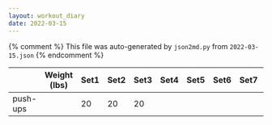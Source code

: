 ```yaml
---
layout: workout_diary
date: 2022-03-15
---
```


{% comment %}
    This file was auto-generated by `json2md.py` from `2022-03-15.json`
{% endcomment %}

|  | Weight (lbs) | Set1 | Set2 | Set3 | Set4 | Set5 | Set6 | Set7 | Set8 | Set9 | Set10 | Set11 | Set12 |
|--|--------------|------|------|------|------|------|------|------|------|------|-------|-------|-------|
| push-ups |  | 20 | 20 | 20 |  |  |  |  |  |  |  |  |  |

